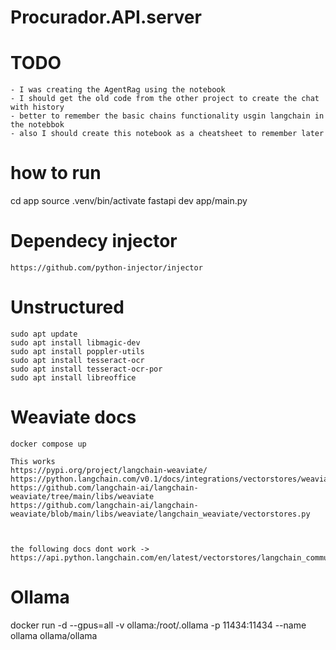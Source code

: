 # Procurador.API.server

# TODO

    - I was creating the AgentRag using the notebook
    - I should get the old code from the other project to create the chat with history
    - better to remember the basic chains functionality usgin langchain in the notebbok 
    - also I should create this notebook as a cheatsheet to remember later



# how to run

cd app
source .venv/bin/activate
fastapi dev app/main.py

# Dependecy injector
    https://github.com/python-injector/injector
    

# Unstructured
    sudo apt update
    sudo apt install libmagic-dev
    sudo apt install poppler-utils
    sudo apt install tesseract-ocr
    sudo apt install tesseract-ocr-por
    sudo apt install libreoffice

# Weaviate docs
    
    docker compose up

    This works
    https://pypi.org/project/langchain-weaviate/
    https://python.langchain.com/v0.1/docs/integrations/vectorstores/weaviate/
    https://github.com/langchain-ai/langchain-weaviate/tree/main/libs/weaviate
    https://github.com/langchain-ai/langchain-weaviate/blob/main/libs/weaviate/langchain_weaviate/vectorstores.py



    the following docs dont work ->   https://api.python.langchain.com/en/latest/vectorstores/langchain_community.vectorstores.weaviate.Weaviate.html 

# Ollama

docker run -d --gpus=all -v ollama:/root/.ollama -p 11434:11434 --name ollama ollama/ollama